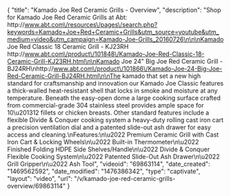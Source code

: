 {
    "title": "Kamado Joe Red Ceramic Grills - Overview",
    "description": "Shop for Kamado Joe Red Ceramic Grills at Abt: http:\/\/www.abt.com\/resources\/pages\/search.php?keywords=Kamado+Joe+Red+Ceramic+Grills&utm_source=youtube&utm_medium=video&utm_campaign=Kamado-Joe-Grills_20160726\n\n\nKamado Joe Red Classic 18  Ceramic Grill - KJ23RH http:\/\/www.abt.com\/product\/101848\/Kamado-Joe-Red-Classic-18-Ceramic-Grill-KJ23RH.html\n\nKamado Joe 24\" Big Joe Red Ceramic Grill - BJ24RH\nhttp:\/\/www.abt.com\/product\/101866\/Kamado-Joe-24-Big-Joe-Red-Ceramic-Grill-BJ24RH.html\n\nThe kamado that set a new high standard for craftsmanship and innovation our Kamado Joe Classic features a thick-walled heat-resistant shell that locks in smoke and moisture at any temperature. Beneath the easy-open dome a large cooking surface crafted from commercial-grade 304 stainless steel provides ample space for 10\u201312 fillets or chicken breasts. Other standard features include a flexible Divide & Conquer cooking system a heavy-duty rolling cast iron cart a precision ventilation dial and a patented slide-out ash drawer for easy access and cleaning.\nFeatures:\n\u2022 Premium Ceramic Grill with Cast Iron Cart & Locking Wheels\n\u2022 Built-in Thermometer\n\u2022 Finished Folding HDPE Side Shelves\/Handle\n\u2022 Divide & Conquer Flexible Cooking System\n\u2022 Patented Slide-Out Ash Drawer\n\u2022 Grill Gripper\n\u2022 Ash Tool",
    "videoid": "69863114",
    "date_created": "1469562592",
    "date_modified": "1476386342",
    "type": "captivate",
    "layout": "video",
    "url": "\/v\/kamado-joe-red-ceramic-grills-overview\/69863114"
}
